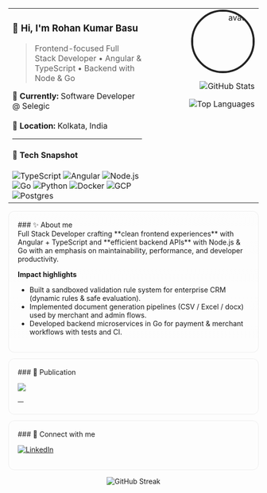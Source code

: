 <!--
  Profile README (card-based, icon badges, stats)
  Replace ALL <PLACEHOLDERS> below with your real values
-->

<div align="center">

<!-- ===== Header Card ===== -->
<table width="100%" style="max-width:900px;">
<tr>
<td width="55%" valign="top">

### 👋 Hi, I'm **Rohan Kumar Basu**  
> Frontend-focused Full Stack Developer • Angular & TypeScript • Backend with Node & Go

**🔭 Currently:** Software Developer @ Selegic  
<br>
**📍 Location:** Kolkata, India  

---

#### 🔧 Tech Snapshot
<div>
<!-- Use "for-the-badge" style icons -->
<img alt="TypeScript" src="https://img.shields.io/badge/-TypeScript-3178C6?style=for-the-badge&logo=typescript&logoColor=white" />
<img alt="Angular" src="https://img.shields.io/badge/-Angular-DD0031?style=for-the-badge&logo=angular&logoColor=white" />
<img alt="Node.js" src="https://img.shields.io/badge/-Node.js-339933?style=for-the-badge&logo=node.js&logoColor=white" />
<img alt="Go" src="https://img.shields.io/badge/-Go-00ADD8?style=for-the-badge&logo=go&logoColor=white" />
<img alt="Python" src="https://img.shields.io/badge/-Python-3776AB?style=for-the-badge&logo=python&logoColor=white" />
<img alt="Docker" src="https://img.shields.io/badge/-Docker-2496ED?style=for-the-badge&logo=docker&logoColor=white" />
<img alt="GCP" src="https://img.shields.io/badge/-GCP-4285F4?style=for-the-badge&logo=googlecloud&logoColor=white" />
<img alt="Postgres" src="https://img.shields.io/badge/-Postgres-316192?style=for-the-badge&logo=postgresql&logoColor=white" />
</div>

</td>

<td width="45%" valign="top" align="right">

<!-- ===== Right column: avatar + stats ===== -->
<img src="https://avatars.githubusercontent.com/u/88228819?s=400&u=8436500d851c51a3ee70d3fd584f66cd3598d0c7&v=4" alt="avatar" width="120" style="border-radius:50%; border:4px solid #222;"/>

<br />

<!-- Stats / top-langs cards (replace USERNAME) -->
<p>
  <img alt="GitHub Stats" src="https://github-readme-stats.vercel.app/api?username=Dev-Rik&show_icons=true&theme=dark&hide_border=true" />
</p>
<p>
  <img alt="Top Languages" src="https://github-readme-stats.vercel.app/api/top-langs/?username=Dev-Rik&layout=compact&theme=dark&hide_border=true" />
</p>

</td>
</tr>
</table>

<!-- ===== About (card) ===== -->
<div align="left" style="max-width:900px; margin: 12px auto; padding:18px; border-radius:12px; border:1px solid rgba(120,120,120,0.12); background: linear-gradient(180deg, rgba(255,255,255,0.02), rgba(255,255,255,0.00));">
### ✨ About me <br> Full Stack Developer crafting **clean frontend experiences** with Angular + TypeScript and **efficient backend APIs** with Node.js & Go with an emphasis on maintainability, performance, and developer productivity.

**Impact highlights**
- Built a sandboxed validation rule system for enterprise CRM (dynamic rules & safe evaluation).  
- Implemented document generation pipelines (CSV / Excel / docx) used by merchant and admin flows.  
- Developed backend microservices in Go for payment & merchant workflows with tests and CI.
</div>

<!-- ===== Publications (card) ===== -->
<div align="left" style="max-width:900px; margin: 12px auto; padding:18px; border-radius:12px; border:1px solid rgba(120,120,120,0.12);">
### 📝 Publication
<p>
  <a href="<https://ieeexplore.ieee.org/document/9972690>">
  <img src="https://img.shields.io/badge/IEEE%20Xplore-View%20Paper-00629B?style=for-the-badge&logo=ieee&logoColor=white"></a>
</p>
<sub><b><PAPER_TITLE></b> — <VENUE_AND_YEAR></sub>
</div>

<!-- ===== Connect (card) ===== -->
<div align="left" style="max-width:900px; margin: 12px auto; padding:18px; border-radius:12px; border:1px solid rgba(120,120,120,0.12);">
### 🔗 Connect with me
<p>
  <a href="https://www.linkedin.com/in/rohan-kumar-basu-2653a4193/">
    <img src="https://img.shields.io/badge/LinkedIn-0077B5?style=for-the-badge&logo=linkedin&logoColor=black" alt="LinkedIn"/>
  </a>
</p>
</div>

<!-- ===== Contribution / Streak ===== -->
<p align="center">
  <img alt="GitHub Streak" src="https://github-readme-streak-stats.herokuapp.com/?user=<Dev-Rik>&theme=dark&hide_border=true" />
</p>

</div>
